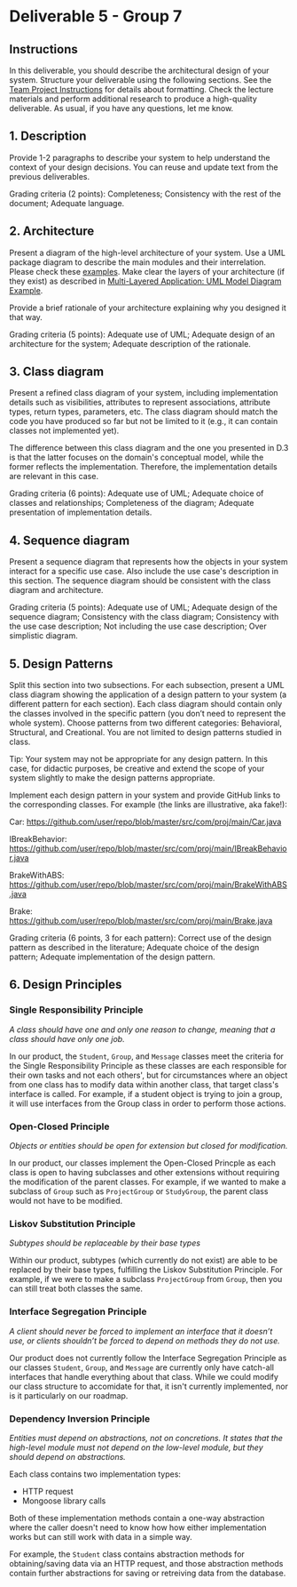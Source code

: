 # Deliverable 5 - Group 7

## Instructions
In this deliverable, you should describe the architectural design of your system. Structure your deliverable using the following sections. See the [Team Project Instructions](https://canvas.nau.edu/courses/29116/pages/team-project-%7C-overview) for details about formatting. Check the lecture materials and perform additional research to produce a high-quality deliverable. As usual, if you have any questions, let me know.

## 1. Description
Provide 1-2 paragraphs to describe your system to help understand the context of your design decisions. You can reuse and update text from the previous deliverables.

Grading criteria (2 points): Completeness; Consistency with the rest of the document; Adequate language.



## 2. Architecture
Present a diagram of the high-level architecture of your system. Use a UML package diagram to describe the main modules and their interrelation. Please check these [examples](https://www.uml-diagrams.org/package-diagrams-overview.html). Make clear the layers of your architecture (if they exist) as described in [Multi-Layered Application: UML Model Diagram Example](https://www.uml-diagrams.org/multi-layered-application-uml-model-diagram-example.html).

Provide a brief rationale of your architecture explaining why you designed it that way. 

Grading criteria (5 points): Adequate use of UML; Adequate design of an architecture for the system; Adequate description of the rationale.



## 3. Class diagram
Present a refined class diagram of your system, including implementation details such as visibilities, attributes to represent associations, attribute types, return types, parameters, etc. The class diagram should match the code you have produced so far but not be limited to it (e.g., it can contain classes not implemented yet). 

The difference between this class diagram and the one you presented in D.3 is that the latter focuses on the domain's conceptual model, while the former reflects the implementation. Therefore, the implementation details are relevant in this case. 

Grading criteria (6 points): Adequate use of UML; Adequate choice of classes and relationships; Completeness of the diagram; Adequate presentation of implementation details. 



## 4. Sequence diagram
Present a sequence diagram that represents how the objects in your system interact for a specific use case. Also include the use case's description in this section. The sequence diagram should be consistent with the class diagram and architecture. 

Grading criteria (5 points): Adequate use of UML; Adequate design of the sequence diagram; Consistency with the class diagram; Consistency with the use case description; Not including the use case description; Over simplistic diagram.



## 5. Design Patterns
Split this section into two subsections. For each subsection, present a UML class diagram showing the application of a design pattern to your system (a different pattern for each section). Each class diagram should contain only the classes involved in the specific pattern (you don’t need to represent the whole system). Choose patterns from two different categories: Behavioral, Structural, and Creational. You are not limited to design patterns studied in class. 

Tip: Your system may not be appropriate for any design pattern. In this case, for didactic purposes, be creative and extend the scope of your system slightly to make the design patterns appropriate. 

Implement each design pattern in your system and provide GitHub links to the corresponding classes. For example (the links are illustrative, aka fake!):

Car: https://github.com/user/repo/blob/master/src/com/proj/main/Car.java

IBreakBehavior: https://github.com/user/repo/blob/master/src/com/proj/main/IBreakBehavior.java 

BrakeWithABS: https://github.com/user/repo/blob/master/src/com/proj/main/BrakeWithABS.java

Brake: https://github.com/user/repo/blob/master/src/com/proj/main/Brake.java

Grading criteria (6 points, 3 for each pattern): Correct use of the design pattern as described in the literature; Adequate choice of the design pattern; Adequate implementation of the design pattern.



## 6. Design Principles

### Single Responsibility Principle
*A class should have one and only one reason to change, meaning that a class should have only one job.*

In our product, the `Student`, `Group`, and `Message` classes meet the criteria for the Single Responsibility Principle as these classes are each responsible for their own tasks and not each others', but for circumstances where an object from one class has to modify data within another class, that target class's interface is called. For example, if a student object is trying to join a group, it will use interfaces from the Group class in order to perform those actions.

### Open-Closed Principle
*Objects or entities should be open for extension but closed for modification.*

In our product, our classes implement the Open-Closed Princple as each class is open to having subclasses and other extensions without requiring the modification of the parent classes. For example, if we wanted to make a subclass of `Group` such as `ProjectGroup` or `StudyGroup`, the parent class would not have to be modified.

### Liskov Substitution Principle
*Subtypes should be replaceable by their base types*

Within our product, subtypes (which currently do not exist) are able to be replaced by their base types, fulfilling the Liskov Substitution Principle. For example, if we were to make a subclass `ProjectGroup` from `Group`, then you can still treat both classes the same.

### Interface Segregation Principle
*A client should never be forced to implement an interface that it doesn’t use, or clients shouldn’t be forced to depend on methods they do not use.*

Our product does not currently follow the Interface Segregation Principle as our classes `Student`, `Group`, and `Message` are currently only have catch-all interfaces that handle everything about that class. While we could modify our class structure to accomidate for that, it isn't currently implemented, nor is it particularly on our roadmap.

### Dependency Inversion Principle
*Entities must depend on abstractions, not on concretions. It states that the high-level module must not depend on the low-level module, but they should depend on abstractions.*

Each class contains two implementation types:
- HTTP request
- Mongoose library calls

Both of these implementation methods contain a one-way abstraction where the caller doesn't need to know how how either implementation works but can still work with data in a simple way.

For example, the `Student` class contains abstraction methods for obtaining/saving data via an HTTP request, and those abstraction methods contain further abstractions for saving or retreiving data from the database.
